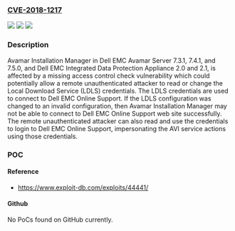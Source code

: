 ### [CVE-2018-1217](https://cve.mitre.org/cgi-bin/cvename.cgi?name=CVE-2018-1217)
![](https://img.shields.io/static/v1?label=Product&message=Avamar%2C%20Integrated%20Data%20Protection%20Appliance&color=blue)
![](https://img.shields.io/static/v1?label=Version&message=n%2Fa&color=blue)
![](https://img.shields.io/static/v1?label=Vulnerability&message=Missing%20Access%20Control%20Vulnerability&color=brighgreen)

### Description

Avamar Installation Manager in Dell EMC Avamar Server 7.3.1, 7.4.1, and 7.5.0, and Dell EMC Integrated Data Protection Appliance 2.0 and 2.1, is affected by a missing access control check vulnerability which could potentially allow a remote unauthenticated attacker to read or change the Local Download Service (LDLS) credentials. The LDLS credentials are used to connect to Dell EMC Online Support. If the LDLS configuration was changed to an invalid configuration, then Avamar Installation Manager may not be able to connect to Dell EMC Online Support web site successfully. The remote unauthenticated attacker can also read and use the credentials to login to Dell EMC Online Support, impersonating the AVI service actions using those credentials.

### POC

#### Reference
- https://www.exploit-db.com/exploits/44441/

#### Github
No PoCs found on GitHub currently.

